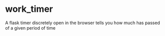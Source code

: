 # work_timer
A flask timer discretely open in the browser tells you how much has passed of a given period of time
